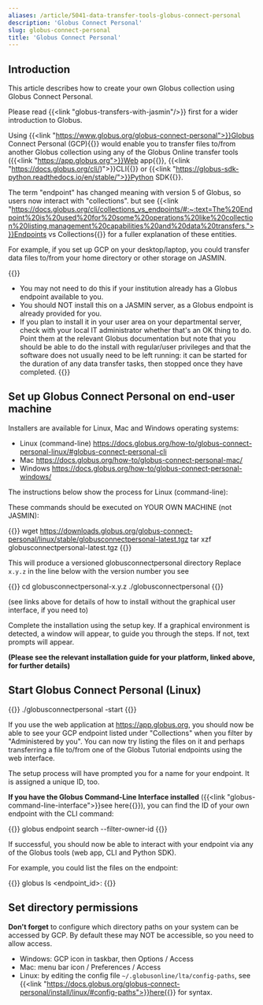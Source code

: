 ```yaml
---
aliases: /article/5041-data-transfer-tools-globus-connect-personal
description: 'Globus Connect Personal'
slug: globus-connect-personal
title: 'Globus Connect Personal'
---
```


## Introduction

This article describes how to create your own Globus collection using Globus Connect Personal.

Please read {{<link "globus-transfers-with-jasmin"/>}} first for a wider introduction to Globus.

Using {{<link "https://www.globus.org/globus-connect-personal">}}Globus Connect Personal (GCP){{</link>}} would enable you to transfer files to/from another Globus collection using
any of the Globus Online transfer tools ({{<link "https://app.globus.org">}}Web app{{</link>}},
{{<link "https://docs.globus.org/cli/)">}}CLI{{</link>}} or {{<link "https://globus-sdk-python.readthedocs.io/en/stable/">}}Python SDK{{</link>}}.

The term "endpoint" has changed meaning with version 5 of Globus, so users now interact with "collections". 
but see {{<link "https://docs.globus.org/cli/collections_vs_endpoints/#:~:text=The%20Endpoint%20is%20used%20for%20some%20operations%20like%20collection%20listing,management%20capabilities%20and%20data%20transfers.">}}Endpoints vs Collections{{</link>}} for a fuller explanation of these entities.

For example, if you set up GCP on your desktop/laptop, you could transfer data files to/from your home directory or
other storage on JASMIN.

{{<alert type="info">}}

- You may not need to do this if your institution already has a Globus endpoint available to you.
- You should NOT install this on a JASMIN server, as a Globus endpoint is already provided for you.
- If you plan to install it in your user area on your departmental server, check with your local IT administrator whether that's an OK thing to do. Point them at the relevant Globus documentation but note that you should be able to do the install with regular/user privileges and that the software does not usually need to be left running: it can be started for the duration of any data transfer tasks, then stopped once they have completed.
{{</alert>}}

## Set up Globus Connect Personal on end-user machine

Installers are available for Linux, Mac and Windows operating systems:  

- Linux (command-line) <https://docs.globus.org/how-to/globus-connect-personal-linux/#globus-connect-personal-cli>
- Mac <https://docs.globus.org/how-to/globus-connect-personal-mac/>
- Windows <https://docs.globus.org/how-to/globus-connect-personal-windows/>

The instructions below show the process for Linux (command-line):

These commands should be executed on YOUR OWN MACHINE (not JASMIN):

{{<command>}}
wget https://downloads.globus.org/globus-connect-personal/linux/stable/globusconnectpersonal-latest.tgz
tar xzf globusconnectpersonal-latest.tgz
{{</command>}}

This will produce a versioned globusconnectpersonal directory
Replace `x.y.z` in the line below with the version number you see

{{<command>}}
cd globusconnectpersonal-x.y.z
./globusconnectpersonal
{{</command>}}

(see links above for details of how to install without the graphical user interface, if you need to)

Complete the installation using the setup key. If a graphical environment is
detected, a window will appear, to guide you through the steps. If not, text
prompts will appear.

**(Please see the relevant installation guide for your platform, linked above,
for further details)**

## Start Globus Connect Personal (Linux)

{{<command>}}
./globusconnectpersonal -start
{{</command>}}

If you use the web application at <https://app.globus.org>, you should now be
able to see your GCP endpoint listed under "Collections" when you filter by
"Administered by you". You can now try listing the files on it and
perhaps transferring a file to/from one of the Globus Tutorial endpoints using
the web interface.

The setup process will have prompted you for a name for your endpoint. It is
assigned a unique ID, too.

**If you have the Globus Command-Line Interface installed** ({{<link "globus-command-line-interface">}}see here{{</link>}}), you can find
the ID of your own endpoint with the CLI command:

{{<command>}}
globus endpoint search <name> --filter-owner-id <your globus id>
{{</command>}}

If successful, you should now be able to interact with your endpoint via any
of the Globus tools (web app, CLI and Python SDK).

For example, you could list the files on the endpoint:

{{<command>}}
globus ls <endpoint_id>:<path>
{{</command>}}

## Set directory permissions

**Don't forget** to configure which directory paths on your system can be accessed by GCP. By default these may NOT be accessible, so you need to allow access.

- Windows: GCP icon in taskbar, then Options / Access
- Mac: menu bar icon / Preferences / Access
- Linux: by editing the config file `~/.globusonline/lta/config-paths`, see {{<link "https://docs.globus.org/globus-connect-personal/install/linux/#config-paths">}}here{{</link>}} for syntax.
